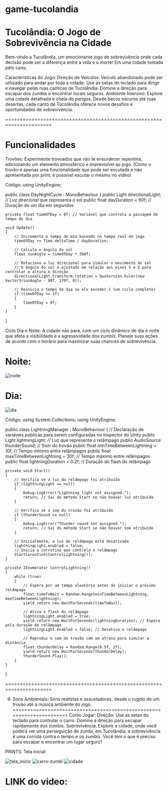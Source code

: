 # game-tucolandia

# Tucolândia: O Jogo de Sobrevivência na Cidade
Bem-vindo a Tucolândia, um emocionante jogo de sobrevivência onde cada decisão pode ser a diferença entre a vida e a morte! Em uma cidade tomada pelo caos;

Características do Jogo:
Direção de Veículos:
Veículo abandonado pode ser utilizado para andar por toda a cidade. Use as setas do teclado para dirigir e navegar pelas ruas caóticas de Tucolândia. Domine a direção para escapar dos zumbis e encontrar locais seguros.
Ambiente Imersivo:
Explore uma cidade detalhada e cheia de perigos. Desde becos escuros até ruas desertas, cada canto de Tucolândia oferece novos desafios e oportunidades de sobrevivência.

======================================================================

# Funcionalidades
Trovões:
Experimente trovoados que vão te ensurdecer repentina, adicionando um elemento atmosférico e imprevisível ao jogo. 
(Como o trovão é apenas uma funcionalidade que pode ser escutada e não apresentada por print, é possível escutar o mesmo no vídeo)

Código:
using UnityEngine;

public class DayNightCycle : MonoBehaviour
{
    public Light directionalLight; // Luz direcional que representa o sol
    public float dayDuration = 60f; // Duração de um dia em segundos

    private float timeOfDay = 0f; // Variável que controla a passagem do tempo do dia

    void Update()
    {
        // Incrementa o tempo do dia baseado no tempo real do jogo
        timeOfDay += Time.deltaTime / dayDuration;

        // Calcula o ângulo do sol
        float sunAngle = timeOfDay * 360f;

        // Rotaciona a luz direcional para simular o movimento do sol
        // O ângulo do sol é ajustado em relação aos eixos X e Z para controlar a altura e direção
        directionalLight.transform.rotation = Quaternion.Euler(new Vector3(sunAngle - 90f, 170f, 0));

        // Reinicia o tempo do dia se ele exceder 1 (um ciclo completo)
        if (timeOfDay >= 1f)
        {
            timeOfDay = 0f;
        }
    }
}


Ciclo Dia e Noite:
A cidade não para, com um ciclo dinâmico de dia e noite que afeta a visibilidade e a agressividade dos zumbis. Planeje suas ações de acordo com o horário para maximizar suas chances de sobrevivência.

# Noite:
![noite](https://github.com/arthurhenriquedepaula/game-tucolandia/assets/81483650/d8bc56f9-4b70-414b-90e8-bc72ca638d8f)

# Dia:
![dia](https://github.com/arthurhenriquedepaula/game-tucolandia/assets/81483650/1bfc472b-70f7-4380-bd14-82e7a4b207f2)

Código:
using System.Collections;
using UnityEngine;

public class LightningManager : MonoBehaviour
{
    // Declaração de variáveis públicas para serem configuradas no inspector do Unity
    public Light lightningLight; // Luz que representa o relâmpago
    public AudioSource thunderSound; // Som do trovão
    public float minTimeBetweenLightning = 10f; // Tempo mínimo entre relâmpagos
    public float maxTimeBetweenLightning = 30f; // Tempo máximo entre relâmpagos
    public float lightningDuration = 0.2f; // Duração do flash do relâmpago

    private void Start()
    {
        // Verifica se a luz do relâmpago foi atribuída
        if (lightningLight == null)
        {
            Debug.LogError("Lightning light not assigned.");
            return; // Sai do método Start se não houver luz atribuída
        }

        // Verifica se o som do trovão foi atribuído
        if (thunderSound == null)
        {
            Debug.LogError("Thunder sound not assigned.");
            return; // Sai do método Start se não houver som atribuído
        }

        // Inicialmente, a luz do relâmpago está desativada
        lightningLight.enabled = false;
        // Inicia a corrotina que controla o relâmpago
        StartCoroutine(ControlLightning());
    }

    private IEnumerator ControlLightning()
    {
        while (true)
        {
            // Espera por um tempo aleatório antes de iniciar o próximo relâmpago
            float timeToWait = Random.Range(minTimeBetweenLightning, maxTimeBetweenLightning);
            yield return new WaitForSeconds(timeToWait);

            // Ativa o flash do relâmpago
            lightningLight.enabled = true;
            yield return new WaitForSeconds(lightningDuration); // Espera pela duração do relâmpago
            lightningLight.enabled = false; // Desativa o relâmpago

            // Reproduz o som do trovão com um atraso para simular a distância
            float thunderDelay = Random.Range(0.5f, 2f);
            yield return new WaitForSeconds(thunderDelay);
            thunderSound.Play();
        }
    }
}

======================================================================

6. Sons Ambientais:
Sons realistas e assustadores, desde o rugido de um trovão até a música ambiente do jogo.
======================================================================
Como Jogar:
Direção: Use as setas do teclado para controlar o carro. Domine a direção para escapar rapidamente dos zumbis.
Sobrevivência: Explore a cidade, onde você poderá ver uma perseguição de zumbi, em Tucolândia, a sobrevivência é uma corrida contra o tempo e os zumbis. Você tem o que é preciso para escapar e encontrar um lugar seguro? 

PRINTS:
Tela inicial:

![tela_inicio](https://github.com/arthurhenriquedepaula/game-tucolandia/assets/81483650/5004881d-118e-4270-8de3-43307d43eadd)
![carro-zumbi](https://github.com/arthurhenriquedepaula/game-tucolandia/assets/81483650/3fdbe648-4815-423d-a007-6b431c4ca6df)
![cidade](https://github.com/arthurhenriquedepaula/game-tucolandia/assets/81483650/0ceb336c-c1b7-4082-ae36-d89ae4bac02b)

# LINK do vídeo:










